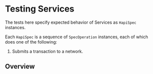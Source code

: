 # Testing Services

The tests here specify expected behavior of Services as `HapiSpec` instances.

Each `HapiSpec` is a sequence of `SpecOperation` instances, each of which does one of the following:
 1. Submits a transaction to a network.

## Overview

